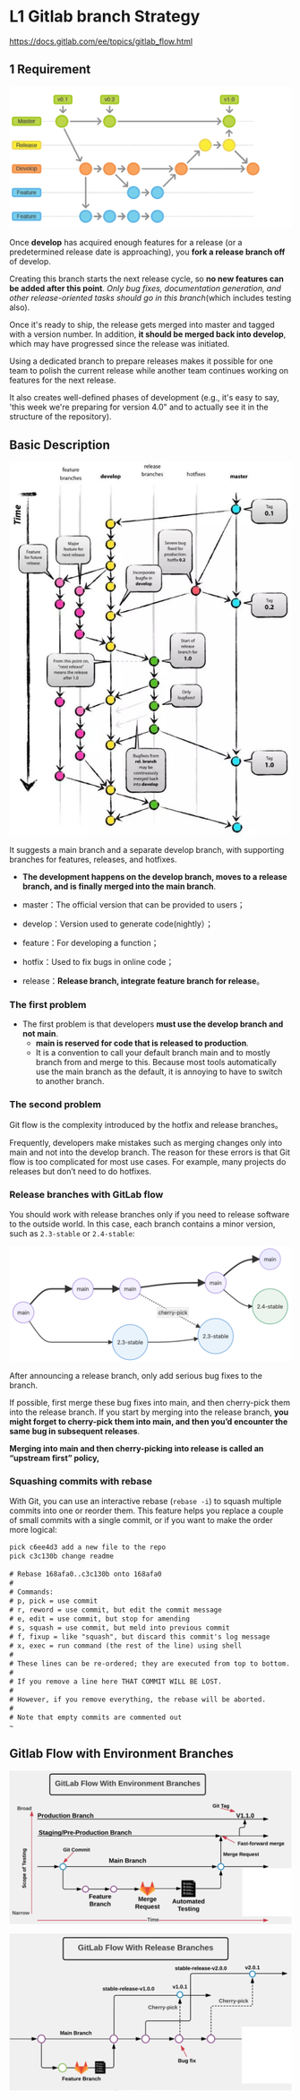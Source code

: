 # **L1 Gitlab branch Strategy**


https://docs.gitlab.com/ee/topics/gitlab_flow.html

## **1 Requirement** 

![Alt Image Text](../images/chap9_1_1.png "Body image")

Once **develop** has acquired enough features for a release (or a predetermined release date is approaching), you **fork a release branch off** of develop. 

Creating this branch starts the next release cycle, so **no new features can be added after this point**. *Only bug fixes, documentation generation, and other release-oriented tasks should go in this branch*(which includes testing also). 


Once it's ready to ship, the release gets merged into master and tagged with a version number. In addition, **it should be merged back into develop**, which may have progressed since the release was initiated. 


Using a dedicated branch to prepare releases makes it possible for one team to polish the current release while another team continues working on features for the next release. 

It also creates well-defined phases of development (e.g., it's easy to say, 'this week we're preparing for version 4.0" and to actually see it in the structure of the repository). 


## Basic Description

![Alt Image Text](../images/chap9_1_2.jpeg "Body image")

It suggests a main branch and a separate develop branch, with supporting branches for features, releases, and hotfixes. 

* **The development happens on the develop branch, moves to a release branch, and is finally merged into the main branch**.

* master：The official version that can be provided to users；
* develop：Version used to generate code(nightly）；
* feature：For developing a function；
* hotfix：Used to fix bugs in online code；
* release：**Release branch, integrate feature branch for release**。

### The first problem 


* The first problem is that developers **must use the develop branch and not main**.  
	* **main is reserved for code that is released to production**. 
	* It is a convention to call your default branch main and to mostly branch from and merge to this. Because most tools automatically use the main branch as the default, it is annoying to have to switch to another branch.

### The second problem

Git flow is the complexity introduced by the hotfix and release branches。

Frequently, developers make mistakes such as merging changes only into main and not into the develop branch. The reason for these errors is that Git flow is too complicated for most use cases. For example, many projects do releases but don’t need to do hotfixes.

### **Release branches with GitLab flow**

You should work with release branches only if you need to release software to the outside world. In this case, each branch contains a minor version, such as `2.3-stable` or `2.4-stable`:

![Alt Image Text](../images/chap9_1_3.png "Body image")

After announcing a release branch, only add serious bug fixes to the branch. 

If possible, first merge these bug fixes into main, and then cherry-pick them into the release branch. If you start by merging into the release branch, **you might forget to cherry-pick them into main, and then you’d encounter the same bug in subsequent releases**. 

**Merging into main and then cherry-picking into release is called an “upstream first” policy,** 

### Squashing commits with rebase

With Git, you can use an interactive rebase (`rebase -i`) to squash multiple commits into one or reorder them. This feature helps you replace a couple of small commits with a single commit, or if you want to make the order more logical:

```
pick c6ee4d3 add a new file to the repo
pick c3c130b change readme

# Rebase 168afa0..c3c130b onto 168afa0
#
# Commands:
# p, pick = use commit
# r, reword = use commit, but edit the commit message
# e, edit = use commit, but stop for amending
# s, squash = use commit, but meld into previous commit
# f, fixup = like "squash", but discard this commit's log message
# x, exec = run command (the rest of the line) using shell
#
# These lines can be re-ordered; they are executed from top to bottom.
#
# If you remove a line here THAT COMMIT WILL BE LOST.
#
# However, if you remove everything, the rebase will be aborted.
#
# Note that empty commits are commented out
~
```

## Gitlab Flow with 	Environment Branches

![Alt Image Text](../images/chap9_1_4.png "Body image")

![Alt Image Text](../images/chap9_1_5.png "Body image")
